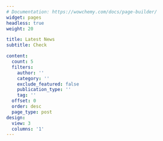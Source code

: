 ```yaml
---
# Documentation: https://wowchemy.com/docs/page-builder/
widget: pages
headless: true
weight: 20

title: Latest News
subtitle: Check

content:
  count: 5
  filters:
    author: ''
    category: ''
    exclude_featured: false
    publication_type: ''
    tag: ''
  offset: 0
  order: desc
  page_type: post
design:
  view: 3
  columns: '1'
---
```

